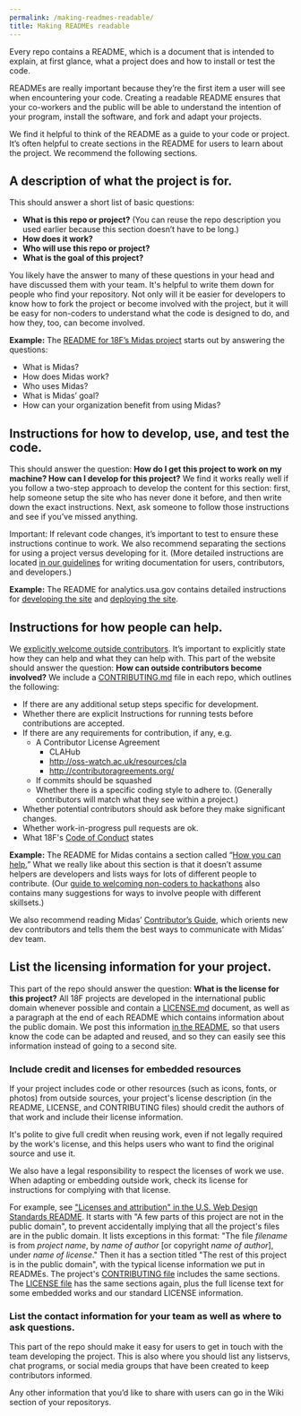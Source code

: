 ```yaml
---
permalink: /making-readmes-readable/
title: Making READMEs readable
---
```


Every repo contains a README, which is a document that is intended to explain, at first glance, what a project does and how to install or test the code.

READMEs are really important because they’re the first item a user will see when encountering your code. Creating a readable README ensures that your co-workers and the public will be able to understand the intention of your program, install the software, and fork and adapt your projects.

We find it helpful to think of the README as a guide to your code or project. It’s often helpful to create sections in the README for users to learn about the project. We recommend the following sections.

## A description of what the project is for.

This should answer a short list of basic questions:

* **What is this repo or project?** (You can reuse the repo description you used earlier because this section doesn’t have to be long.)
* **How does it work?**
* **Who will use this repo or project?**
* **What is the goal of this project?**  

You likely have the answer to many of these questions in your head and have discussed them with your team. It's helpful to write them down for people who find your repository. Not only will it be easier for developers to know how to fork the project or become involved with the project, but it will be easy for non-coders to understand what the code is designed to do, and how they, too, can become involved.

**Example:** The [README for 18F’s Midas project](https://github.com/18f/midas) starts out by answering the questions:

* What is Midas?
* How does Midas work?
* Who uses Midas?
* What is Midas’ goal?
* How can your organization benefit from using Midas?

## Instructions for how to develop, use, and test the code.

This should answer the question: **How do I get this project to work on my machine? How can I develop for this project?** We find it works really well if you follow a two-step approach to develop the content for this section: first, help someone setup the site who has never done it before, and then write down the exact instructions. Next, ask someone to follow those instructions and see if you’ve missed anything.

Important: If relevant code changes, it’s important to test to ensure these instructions continue to work. We also recommend separating the sections for using a project versus developing for it. (More detailed instructions are located [in our guidelines](https://pages.18f.gov/open-source-program/pages/maintainer_guidelines/#usage-documentation) for writing documentation for users, contributors, and developers.)

**Example:** The README for analytics.usa.gov contains detailed instructions for [developing the site](https://github.com/18f/analytics.usa.gov#setup) and [deploying the site](https://github.com/18f/analytics.usa.gov#deploying-to-staging-18f-specific).  

## Instructions for how people can help.

We [explicitly welcome outside contributors](https://github.com/18F/open-source-policy/blob/master/practice.md#accepting-contributions-from-the-public). It’s important to explicitly state how they can help and what they can help with. This part of the website should answer the question: **How can outside contributors become involved?** We include a [CONTRIBUTING.md](https://github.com/18F/open-source-policy/blob/master/CONTRIBUTING.md) file in each repo, which outlines the following:

* If there are any additional setup steps specific for development.
* Whether there are explicit Instructions for running tests before contributions are accepted.
* If there are any requirements for contribution, if any, e.g.
  * A Contributor License Agreement
    * CLAHub
    * http://oss-watch.ac.uk/resources/cla
    * http://contributoragreements.org/
  * If commits should be squashed
  * Whether there is a specific coding style to adhere to. (Generally contributors will match what they see within a project.)
* Whether potential contributors should ask before they make significant changes.
* Whether work-in-progress pull requests are ok.
* What 18F's [Code of Conduct](https://github.com/18F/code-of-conduct) states

**Example:** The README for Midas contains a section called “[How you can help.](https://github.com/18f/midas#how-you-can-help)” What we really like about this section is that it doesn’t assume helpers are developers and lists ways for lots of different people to contribute. (Our [guide to welcoming non-coders to hackathons](https://18f.gsa.gov/2015/04/03/how-to-welcome-new-coders-to-a-civic-hackathon/) also contains many suggestions for ways to involve people with different skillsets.)

We also recommend reading Midas’ [Contributor’s Guide](https://github.com/18F/midas/blob/dev/CONTRIBUTING.md), which orients new dev contributors and tells them the best ways to communicate with Midas’ dev team.

## List the licensing information for your project.

This part of the repo should answer the question: **What is the license for this project?** All 18F projects are developed in the international public domain whenever possible and contain a [LICENSE.md](https://github.com/18F/open-source-policy/blob/master/LICENSE.md) document, as well as a paragraph at the end of each README which contains information about the public domain. We post this information [in the README](https://github.com/18F/18f.gsa.gov#public-domain), so that users know the code can be adapted and reused, and so they can easily see this information instead of going to a second site.

### Include credit and licenses for embedded resources

If your project includes code or other resources (such as icons, fonts, or photos) from outside sources, your project's license description (in the README, LICENSE, and CONTRIBUTING files) should credit the authors of that work and include their license information.

It's polite to give full credit when reusing work, even if not legally required by the work's license, and this helps users who want to find the original source and use it.

We also have a legal responsibility to respect the licenses of work we use. When adapting or embedding outside work, check its license for instructions for complying with that license.

For example, see ["Licenses and attribution" in the U.S. Web Design Standards README](https://github.com/18F/web-design-standards#licenses-and-attribution). It starts with "A few parts of this project are not in the public domain", to prevent accidentally implying that all the project's files are in the public domain. It lists exceptions in this format: "The file *filename* is from *project name*, by *name of author* [or copyright *name of author*], under *name of license*." Then it has a section titled "The rest of this project is in the public domain", with the typical license information we put in READMEs. The project's [CONTRIBUTING file](https://github.com/18F/web-design-standards/blob/18f-pages-staging/CONTRIBUTING.md) includes the same sections. The [LICENSE file](https://github.com/18F/web-design-standards/blob/18f-pages-staging/LICENSE.md) has the same sections again, plus the full license text for some embedded works and our standard LICENSE information.

### List the contact information for your team as well as where to ask questions.

This part of the repo should make it easy for users to get in touch with the team developing the project. This is also where you should list any listservs, chat programs, or social media groups that have been created to keep contributors informed.

Any other information that you’d like to share with users can go in the Wiki section of your repositorys.